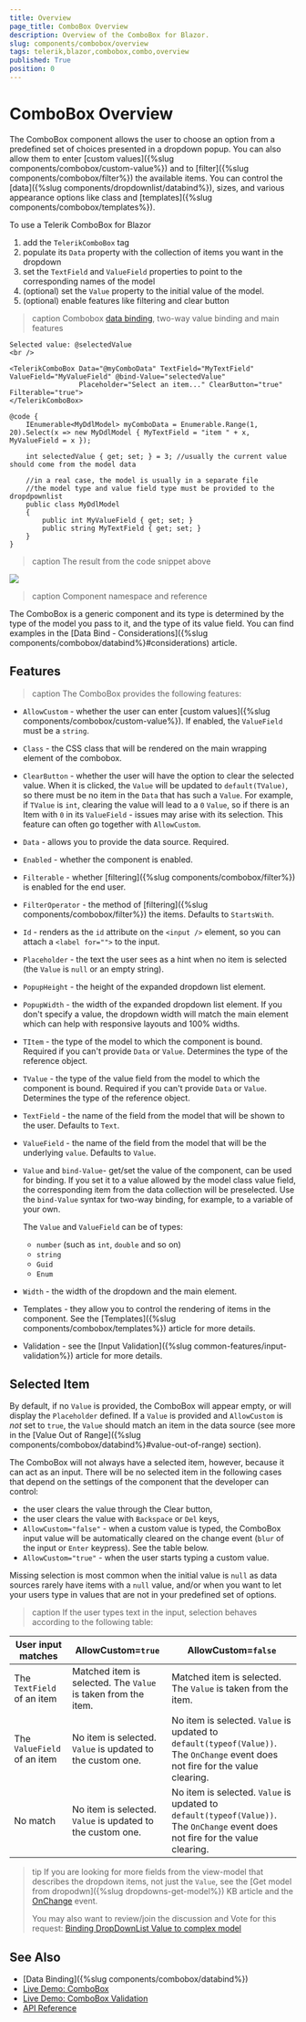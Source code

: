 ```yaml
---
title: Overview
page_title: ComboBox Overview
description: Overview of the ComboBox for Blazor.
slug: components/combobox/overview
tags: telerik,blazor,combobox,combo,overview
published: True
position: 0
---
```


# ComboBox Overview

The ComboBox component allows the user to choose an option from a predefined set of choices presented in a dropdown popup. You can also allow them to enter [custom values]({%slug components/combobox/custom-value%}) and to [filter]({%slug components/combobox/filter%}) the available items. You can control the [data]({%slug components/dropdownlist/databind%}), sizes, and various appearance options like class and [templates]({%slug components/combobox/templates%}).

To use a Telerik ComboBox for Blazor

1. add the `TelerikComboBox` tag
1. populate its `Data` property with the collection of items you want in the dropdown
1. set the `TextField` and `ValueField` properties to point to the corresponding names of the model
1. (optional) set the `Value` property to the initial value of the model.
1. (optional) enable features like filtering and clear button

>caption Combobox [data binding](data-bind), two-way value binding and main features

````CSHTML
Selected value: @selectedValue
<br />

<TelerikComboBox Data="@myComboData" TextField="MyTextField" ValueField="MyValueField" @bind-Value="selectedValue"
                 Placeholder="Select an item..." ClearButton="true" Filterable="true">
</TelerikComboBox>

@code {
    IEnumerable<MyDdlModel> myComboData = Enumerable.Range(1, 20).Select(x => new MyDdlModel { MyTextField = "item " + x, MyValueField = x });

    int selectedValue { get; set; } = 3; //usually the current value should come from the model data

    //in a real case, the model is usually in a separate file
    //the model type and value field type must be provided to the dropdpownlist
    public class MyDdlModel
    {
        public int MyValueField { get; set; }
        public string MyTextField { get; set; }
    }
}
````

>caption The result from the code snippet above

![](images/combobox-basic-screenshot.png)

>caption Component namespace and reference

The ComboBox is a generic component and its type is determined by the type of the model you pass to it, and the type of its value field. You can find examples in the [Data Bind - Considerations]({%slug components/combobox/databind%}#considerations) article.

## Features

>caption The ComboBox provides the following features:

* `AllowCustom` - whether the user can enter [custom values]({%slug components/combobox/custom-value%}). If enabled, the `ValueField` must be a `string`.

* `Class` - the CSS class that will be rendered on the main wrapping element of the combobox.

* `ClearButton` - whether the user will have the option to clear the selected value. When it is clicked, the `Value` will be updated to `default(TValue)`, so there must be no item in the `Data` that has such a `Value`. For example, if `TValue` is `int`, clearing the value will lead to a `0` `Value`, so if there is an Item with `0` in its `ValueField` - issues may arise with its selection. This feature can often go together with `AllowCustom`.

* `Data` - allows you to provide the data source. Required.

* `Enabled` - whether the component is enabled.

* `Filterable` - whether [filtering]({%slug components/combobox/filter%}) is enabled for the end user.

* `FilterOperator` - the method of [filtering]({%slug components/combobox/filter%}) the items. Defaults to `StartsWith`.

* `Id` - renders as the `id` attribute on the `<input />` element, so you can attach a `<label for="">` to the input.

* `Placeholder` - the text the user sees as a hint when no item is selected (the `Value` is `null` or an empty string).

* `PopupHeight` - the height of the expanded dropdown list element.

* `PopupWidth` - the width of the expanded dropdown list element. If you don't specify a value, the dropdown width will match the main element which can help with responsive layouts and 100% widths.

* `TItem` - the type of the model to which the component is bound. Required if you can't provide `Data` or `Value`. Determines the type of the reference object.

* `TValue` - the type of the value field from the model to which the component is bound. Required if you can't provide `Data` or `Value`. Determines the type of the reference object.

* `TextField` - the name of the field from the model that will be shown to the user. Defaults to `Text`.

* `ValueField` - the name of the field from the model that will be the underlying `value`. Defaults to `Value`.

* `Value` and `bind-Value`- get/set the value of the component, can be used for binding. If you set it to a value allowed by the model class value field, the corresponding item from the data collection will be preselected. Use the `bind-Value` syntax for two-way binding, for example, to a variable of your own.

    The `Value` and `ValueField` can be of types:

    * `number` (such as `int`, `double` and so on)
    * `string`
    * `Guid`
    * `Enum`

* `Width` - the width of the dropdown and the main element.

* Templates - they allow you to control the rendering of items in the component. See the [Templates]({%slug components/combobox/templates%}) article for more details.

* Validation - see the [Input Validation]({%slug common-features/input-validation%}) article for more details.


## Selected Item

By default, if no `Value` is provided, the ComboBox will appear empty, or will display the `Placeholder` defined. If a `Value` is provided and `AllowCustom` is *not* set to `true`, the `Value` should match an item in the data source (see more in the [Value Out of Range]({%slug components/combobox/databind%}#value-out-of-range) section).

The ComboBox will not always have a selected item, however, because it can act as an input. There will be no selected item in the following cases that depend on the settings of the component that the developer can control:

* the user clears the value through the Clear button,
* the user clears the value with `Backspace` or `Del` keys,
* `AllowCustom="false"` - when a custom value is typed, the ComboBox input value will be automatically cleared on the change event (`blur` of the input or `Enter` keypress). See the table below.
* `AllowCustom="true"` - when the user starts typing a custom value.


Missing selection is most common when the initial value is `null` as data sources rarely have items with a `null` value, and/or when you want to let your users type in values that are not in your predefined set of options.

>caption If the user types text in the input, selection behaves according to the following table:


| User input matches | AllowCustom=`true`   | AllowCustom=`false`                      |
|----------------------------|----------------------|------------------------------------------|
|  The `TextField` of an item | Matched item is selected. The `Value` is taken from the item. | Matched item is selected. The `Value` is taken from the item. |
| The `ValueField` of an item | No item is selected. `Value` is updated to the custom one. | No item is selected. `Value` is updated to `default(typeof(Value))`. The `OnChange` event does not fire for the value clearing. |
| No match | No item is selected. `Value` is updated to the custom one. | No item is selected. `Value` is updated to `default(typeof(Value))`. The `OnChange` event does not fire for the value clearing. |


>tip If you are looking for more fields from the view-model that describes the dropdown items, not just the `Value`, see the [Get model from dropodwn]({%slug dropdowns-get-model%}) KB article and the [OnChange](events#onchange) event.
>
> You may also want to review/join the discussion and Vote for this request: <a href="https://www.telerik.com/forums/binding-dropdownlist-value-to-complex-model" target="_blank">Binding DropDownList Value to complex model</a>


## See Also

  * [Data Binding]({%slug components/combobox/databind%})
  * [Live Demo: ComboBox](https://demos.telerik.com/blazor-ui/combobox/overview)
  * [Live Demo: ComboBox Validation](https://demos.telerik.com/blazor-ui/combobox/validation)
  * [API Reference](https://docs.telerik.com/blazor-ui/api/Telerik.Blazor.Components.TelerikComboBox-2)

